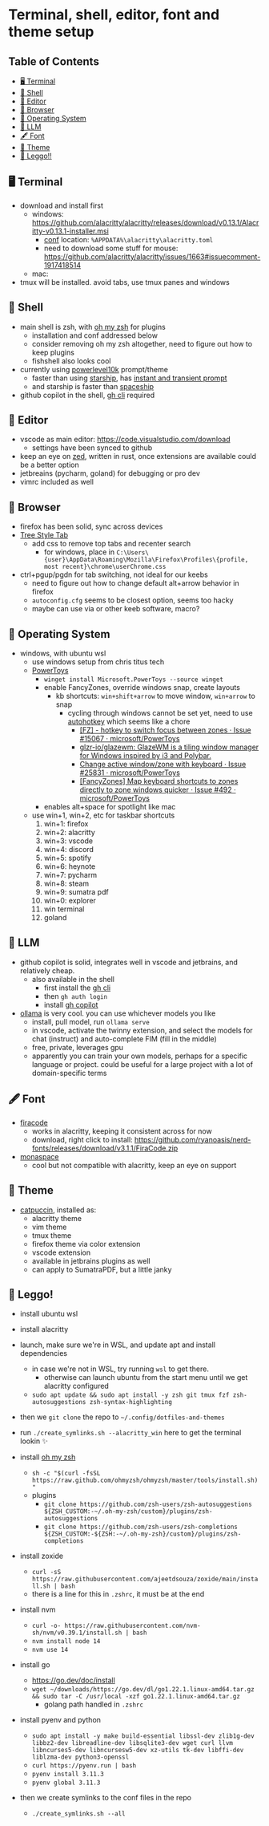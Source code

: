 # Terminal, shell, editor, font and theme setup

## Table of Contents

- [🖥️ Terminal](#terminal)
- [🐚 Shell](#shell)
- [📝 Editor](#editor)
- [🦊 Browser](#browser)
- [💾 Operating System](#os)
- [🦙 LLM](#llm)
- [🖋️ Font](#font)
- [🎨 Theme](#theme)
- [🚀 Leggo!!](#leggo)

## 🖥️ Terminal <a id="#terminal"></a>

- download and install first
  - windows: https://github.com/alacritty/alacritty/releases/download/v0.13.1/Alacritty-v0.13.1-installer.msi
    - [conf](https://alacritty.org/config-alacritty.html) location: `%APPDATA%\alacritty\alacritty.toml`
    - need to download some stuff for mouse: https://github.com/alacritty/alacritty/issues/1663#issuecomment-1917418514
  - mac:
- tmux will be installed. avoid tabs, use tmux panes and windows

## 🐚 Shell <a id="#shell"></a>

- main shell is zsh, with [oh my zsh](https://ohmyz.sh/) for plugins
  - installation and conf addressed below
  - consider removing oh my zsh altogether, need to figure out how to keep plugins
  - fishshell also looks cool
- currently using [powerlevel10k](https://github.com/romkatv/powerlevel10k) prompt/theme
  - faster than using [starship](https://starship.rs/guide/), has [instant and transient prompt](https://github.com/romkatv/powerlevel10k/blob/master/README.md#instant-prompt)
  - and starship is faster than [spaceship](https://spaceship-prompt.sh/)
- github copilot in the shell, [gh cli](https://cli.github.com/) required

## 📝 Editor <a id="#editor"></a>

- vscode as main editor: https://code.visualstudio.com/download
  - settings have been synced to github
- keep an eye on [zed](https://zed.dev/), written in rust, once extensions are available could be a better option
- jetbreains (pycharm, goland) for debugging or pro dev
- vimrc included as well

## 🦊 Browser <a id="#browser"></a>

- firefox has been solid, sync across devices
- [Tree Style Tab](https://github.com/piroor/treestyletab)
  - add css to remove top tabs and recenter search
    - for windows, place in `C:\Users\{user}\AppData\Roaming\Mozilla\Firefox\Profiles\{profile, most recent}\chrome\userChrome.css`
- ctrl+pgup/pgdn for tab switching, not ideal for our keebs
  - need to figure out how to change default alt+arrow behavior in firefox
  - `autoconfig.cfg` seems to be closest option, seems too hacky
  - maybe can use via or other keeb software, macro?

## 💾 Operating System <a id="#os"></a>

- windows, with ubuntu wsl
  - use windows setup from chris titus tech
  - [PowerToys](https://learn.microsoft.com/en-us/windows/powertoys/install)
    - `winget install Microsoft.PowerToys --source winget`
    - enable FancyZones, override windows snap, create layouts
      - kb shortcuts: `win+shift+arrow` to move window, `win+arrow` to snap
        - cycling through windows cannot be set yet, need to use [autohotkey](https://www.autohotkey.com/) which seems like a chore
          - [\[FZ\] \- hotkey to switch focus between zones · Issue \#15067 · microsoft\/PowerToys](https://github.com/microsoft/PowerToys/issues/15067 "[FZ] - hotkey to switch focus between zones · Issue #15067 · microsoft/PowerToys")
          - [glzr\-io\/glazewm\: GlazeWM is a tiling window manager for Windows inspired by i3 and Polybar\.](https://github.com/glzr-io/glazewm "glzr-io/glazewm: GlazeWM is a tiling window manager for Windows inspired by i3 and Polybar.")
          - [Change active window\/zone with keyboard · Issue \#25831 · microsoft\/PowerToys](https://github.com/microsoft/PowerToys/issues/25831 "Change active window/zone with keyboard · Issue #25831 · microsoft/PowerToys")
          - [\[FancyZones\] Map keyboard shortcuts to zones directly to zone windows quicker · Issue \#492 · microsoft\/PowerToys](https://github.com/microsoft/PowerToys/issues/492 "[FancyZones] Map keyboard shortcuts to zones directly to zone windows quicker · Issue #492 · microsoft/PowerToys")
    - enables alt+space for spotlight like mac
  - use win+1, win+2, etc for taskbar shortcuts
    1. win+1: firefox
    2. win+2: alacritty
    3. win+3: vscode
    4. win+4: discord
    5. win+5: spotify
    6. win+6: heynote
    7. win+7: pycharm
    8. win+8: steam
    9. win+9: sumatra pdf
    10. win+0: explorer
    11. win terminal
    12. goland

## 🦙 LLM <a id="#llm"></a>

- github copilot is solid, integrates well in vscode and jetbrains, and relatively cheap.
  - also available in the shell
    - first install the [gh cli](https://cli.github.com/)
    - then `gh auth login`
    - install [gh copilot](https://docs.github.com/en/copilot/github-copilot-in-the-cli/using-github-copilot-in-the-cli)
- [ollama](https://ollama.com/download) is very cool. you can use whichever models you like
  - install, pull model, run `ollama serve`
  - in vscode, activate the twinny extension, and select the models for chat (instruct) and auto-complete FIM (fill in the middle)
  - free, private, leverages gpu
  - apparently you can train your own models, perhaps for a specific language or project. could be useful for a large project with a lot of domain-specific terms

## 🖋️ Font <a id="#font"></a>

- [firacode](https://github.com/tonsky/FiraCode)
  - works in alacritty, keeping it consistent across for now
  - download, right click to install: https://github.com/ryanoasis/nerd-fonts/releases/download/v3.1.1/FiraCode.zip
- [monaspace](https://monaspace.githubnext.com/)
  - cool but not compatible with alacritty, keep an eye on support

## 🎨 Theme <a id="#theme"></a>

- [catpuccin](https://github.com/catppuccin/catppuccin), installed as:
  - alacritty theme
  - vim theme
  - tmux theme
  - firefox theme via color extension
  - vscode extension
  - available in jetbrains plugins as well
  - can apply to SumatraPDF, but a little janky

## 🚀 Leggo! <a id="#leggo"></a>

- install ubuntu wsl

- install alacritty

- launch, make sure we're in WSL, and update apt and install dependencies

  - in case we're not in WSL, try running `wsl` to get there.
    - otherwise can launch ubuntu from the start menu until we get alacritty configured
  - `sudo apt update && sudo apt install -y zsh git tmux fzf zsh-autosuggestions zsh-syntax-highlighting`

- then we `git clone` the repo to `~/.config/dotfiles-and-themes`
- run `./create_symlinks.sh --alacritty_win` here to get the terminal lookin ✨

- install [oh my zsh](https://ohmyz.sh/)

  - `sh -c "$(curl -fsSL https://raw.github.com/ohmyzsh/ohmyzsh/master/tools/install.sh)"`
  - plugins
    - `git clone https://github.com/zsh-users/zsh-autosuggestions ${ZSH_CUSTOM:-~/.oh-my-zsh/custom}/plugins/zsh-autosuggestions`
    - `git clone https://github.com/zsh-users/zsh-completions ${ZSH_CUSTOM:-${ZSH:-~/.oh-my-zsh}/custom}/plugins/zsh-completions`

- install zoxide

  - `curl -sS https://raw.githubusercontent.com/ajeetdsouza/zoxide/main/install.sh | bash`
  - there is a line for this in `.zshrc`, it must be at the end

- install nvm

  - `curl -o- https://raw.githubusercontent.com/nvm-sh/nvm/v0.39.1/install.sh | bash`
  - `nvm install node 14`
  - `nvm use 14`

- install go

  - https://go.dev/doc/install
  - `wget ~/downloads/https://go.dev/dl/go1.22.1.linux-amd64.tar.gz && sudo tar -C /usr/local -xzf go1.22.1.linux-amd64.tar.gz`
    - golang path handled in `.zshrc`

- install pyenv and python

  - `sudo apt install -y make build-essential libssl-dev zlib1g-dev libbz2-dev libreadline-dev libsqlite3-dev wget curl llvm libncurses5-dev libncursesw5-dev xz-utils tk-dev libffi-dev liblzma-dev python3-openssl`
  - `curl https://pyenv.run | bash`
  - `pyenv install 3.11.3`
  - `pyenv global 3.11.3`

- then we create symlinks to the conf files in the repo
  - `./create_symlinks.sh --all`
